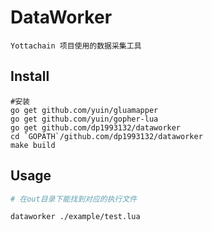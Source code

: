 # DataWorker

```
Yottachain 项目使用的数据采集工具
```

## Install

```
#安装
go get github.com/yuin/gluamapper
go get github.com/yuin/gopher-lua
go get github.com/dp1993132/dataworker
cd `GOPATH`/github.com/dp1993132/dataworker
make build
```

## Usage
```bash
# 在out目录下能找到对应的执行文件

dataworker ./example/test.lua

```


